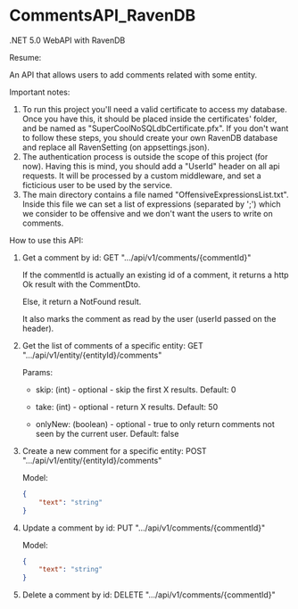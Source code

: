 # CommentsAPI_RavenDB

.NET 5.0 WebAPI with RavenDB 

Resume:

An API that allows users to add comments related with some entity.

Important notes:

1) To run this project you'll need a valid certificate to access my database. Once you have this, it should be placed inside the certificates' folder, and be named as "SuperCoolNoSQLdbCertificate.pfx". If you don't want to follow these steps, you should create your own RavenDB database and replace all RavenSetting (on appsettings.json).
2) The authentication process is outside the scope of this project (for now). Having this is mind, you should add a "UserId" header on all api requests. It will be processed by a custom middleware, and set a ficticious user to be used by the service.
3) The main directory contains a file named "OffensiveExpressionsList.txt". Inside this file we can set a list of expressions (separated by ';') which we consider to be offensive and we don't want the users to write on comments.

How to use this API:

1) Get a comment by id: GET ".../api/v1/comments/{commentId}"
  
    If the commentId is actually an existing id of a comment, it returns a http Ok result with the CommentDto. 

    Else, it return a NotFound result.

    It also marks the comment as read by the user (userId passed on the header).
  
2) Get the list of comments of a specific entity: GET ".../api/v1/entity/{entityId}/comments"

    Params:

      - skip: (int) - optional - skip the first X results. Default: 0

      - take: (int) - optional - return X results. Default: 50

      - onlyNew: (boolean) - optional - true to only return comments not seen by the current user. Default: false
  
3) Create a new comment for a specific entity: POST ".../api/v1/entity/{entityId}/comments"
    
      Model: 
      ```json
      {
          "text": "string"
      }
      ```
4) Update a comment by id: PUT ".../api/v1/comments/{commentId}"

      Model: 
      ```json
      {
          "text": "string"
      }
      ```

5) Delete a comment by id: DELETE ".../api/v1/comments/{commentId}"
